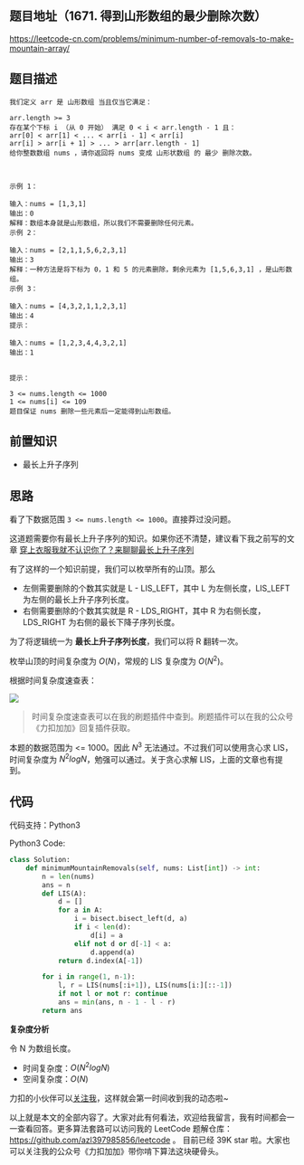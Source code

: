 ## 题目地址（1671. 得到山形数组的最少删除次数）

https://leetcode-cn.com/problems/minimum-number-of-removals-to-make-mountain-array/

## 题目描述

```
我们定义 arr 是 山形数组 当且仅当它满足：

arr.length >= 3
存在某个下标 i （从 0 开始） 满足 0 < i < arr.length - 1 且：
arr[0] < arr[1] < ... < arr[i - 1] < arr[i]
arr[i] > arr[i + 1] > ... > arr[arr.length - 1]
给你整数数组 nums​ ，请你返回将 nums 变成 山形状数组 的​ 最少 删除次数。

 

示例 1：

输入：nums = [1,3,1]
输出：0
解释：数组本身就是山形数组，所以我们不需要删除任何元素。
示例 2：

输入：nums = [2,1,1,5,6,2,3,1]
输出：3
解释：一种方法是将下标为 0，1 和 5 的元素删除，剩余元素为 [1,5,6,3,1] ，是山形数组。
示例 3：

输入：nums = [4,3,2,1,1,2,3,1]
输出：4
提示：

输入：nums = [1,2,3,4,4,3,2,1]
输出：1
 

提示：

3 <= nums.length <= 1000
1 <= nums[i] <= 109
题目保证 nums 删除一些元素后一定能得到山形数组。
```

## 前置知识

- 最长上升子序列

## 思路

看了下数据范围 `3 <= nums.length <= 1000`。直接莽过没问题。

这道题需要你有最长上升子序列的知识。如果你还不清楚，建议看下我之前写的文章 [穿上衣服我就不认识你了？来聊聊最长上升子序列](https://lucifer.ren/blog/2020/06/20/LIS/)

有了这样的一个知识前提，我们可以枚举所有的山顶。那么

- 左侧需要删除的个数其实就是 L - LIS_LEFT，其中 L 为左侧长度，LIS_LEFT 为左侧的最长上升子序列长度。
- 右侧需要删除的个数其实就是 R - LDS_RIGHT，其中 R 为右侧长度，LDS_RIGHT 为右侧的最长下降子序列长度。

为了将逻辑统一为 **最长上升子序列长度**，我们可以将 R 翻转一次。

枚举山顶的时间复杂度为 $O(N)$，常规的 LIS 复杂度为 $O(N^2)$。

根据时间复杂度速查表：

![](https://pic.leetcode-cn.com/1611484348-eWMhVn-008eGmZEly1gmyykugjnaj310m0og401.jpg)

> 时间复杂度速查表可以在我的刷题插件中查到。刷题插件可以在我的公众号《力扣加加》回复插件获取。

本题的数据范围为 <= 1000。因此 $N^3$ 无法通过。不过我们可以使用贪心求 LIS，时间复杂度为 $N^2logN$，勉强可以通过。关于贪心求解 LIS，上面的文章也有提到。

## 代码

代码支持：Python3

Python3 Code:

```py
class Solution:
    def minimumMountainRemovals(self, nums: List[int]) -> int:
        n = len(nums)
        ans = n
        def LIS(A):
            d = []
            for a in A:
                i = bisect.bisect_left(d, a)
                if i < len(d):
                    d[i] = a
                elif not d or d[-1] < a:
                    d.append(a)
            return d.index(A[-1])

        for i in range(1, n-1):
            l, r = LIS(nums[:i+1]), LIS(nums[i:][::-1])
            if not l or not r: continue
            ans = min(ans, n - 1 - l - r)
        return ans
```

**复杂度分析**

令 N 为数组长度。

- 时间复杂度：$O(N^2logN)$
- 空间复杂度：$O(N)$

力扣的小伙伴可以[关注我](https://leetcode-cn.com/u/fe-lucifer/)，这样就会第一时间收到我的动态啦~

以上就是本文的全部内容了。大家对此有何看法，欢迎给我留言，我有时间都会一一查看回答。更多算法套路可以访问我的 LeetCode 题解仓库：https://github.com/azl397985856/leetcode 。 目前已经 39K star 啦。大家也可以关注我的公众号《力扣加加》带你啃下算法这块硬骨头。
